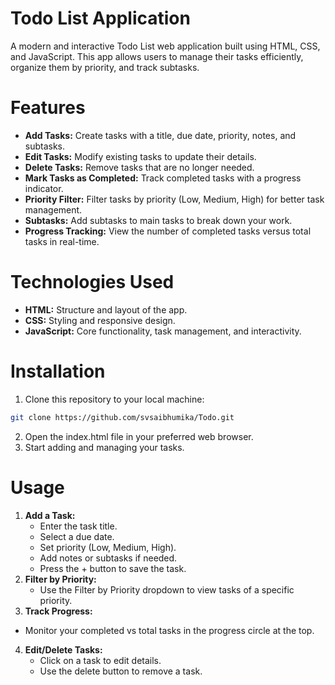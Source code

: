 # Todo List Application
A modern and interactive Todo List web application built using HTML, CSS, and JavaScript. This app allows users to manage their tasks efficiently, organize them by priority, and track subtasks.

# Features
- **Add Tasks:**  Create tasks with a title, due date, priority, notes, and subtasks.
- **Edit Tasks:** Modify existing tasks to update their details.
- **Delete Tasks:** Remove tasks that are no longer needed.
- **Mark Tasks as Completed:** Track completed tasks with a progress indicator.
- **Priority Filter:** Filter tasks by priority (Low, Medium, High) for better task management.
- **Subtasks:** Add subtasks to main tasks to break down your work.
- **Progress Tracking:** View the number of completed tasks versus total tasks in real-time.

# Technologies Used
- **HTML:** Structure and layout of the app.
- **CSS:** Styling and responsive design.
- **JavaScript:** Core functionality, task management, and interactivity.

# Installation
1. Clone this repository to your local machine:
```bash
git clone https://github.com/svsaibhumika/Todo.git
```
2. Open the index.html file in your preferred web browser.
3. Start adding and managing your tasks.

# Usage
1. **Add a Task:**
   - Enter the task title.
   - Select a due date.
   - Set priority (Low, Medium, High).
   - Add notes or subtasks if needed.
   - Press the + button to save the task.
2. **Filter by Priority:**
   - Use the Filter by Priority dropdown to view tasks of a specific priority.
3.  **Track Progress:**
   - Monitor your completed vs total tasks in the progress circle at the top.
4. **Edit/Delete Tasks:**
   - Click on a task to edit details.
   - Use the delete button to remove a task.
